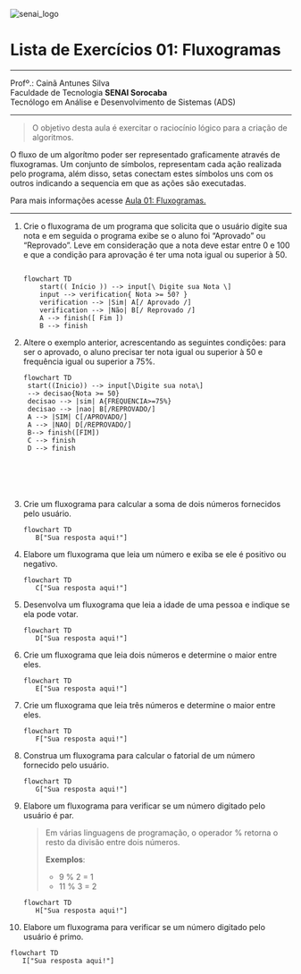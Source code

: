 ![senai_logo](https://transparencia.sp.senai.br/Content/img/logo-senai.png)

# Lista de Exercícios 01: Fluxogramas
___
Profº.: Cainã Antunes Silva  
Faculdade de Tecnologia **SENAI Sorocaba**  
Tecnólogo em Análise e Desenvolvimento de Sistemas (ADS)
___


> O objetivo desta aula é exercitar o raciocínio lógico para a criação de algoritmos.  

O fluxo de um algorítmo poder ser representado graficamente através de fluxogramas. Um conjunto de símbolos, representam cada ação realizada pelo programa, além disso, setas conectam estes símbolos uns com os outros indicando a sequencia em que as ações são executadas.

Para mais informações acesse [Aula 01: Fluxogramas.](https://www.notion.so/cainaantunes/Aula-01-Fluxogramas-188bde521b3b80de90f7dbd9407af71e)

***

1. Crie o fluxograma de um programa que solicita que o usuário digite sua nota e em seguida o programa exibe se o aluno foi “Aprovado” ou “Reprovado”. Leve em consideração que a nota deve estar entre 0 e 100 e que a condição para aprovação é ter uma nota igual ou superior à 50.
   
    ```mermaid
   
    flowchart TD
        start(( Início )) --> input[\ Digite sua Nota \]
        input --> verification{ Nota >= 50? }
        verification --> |Sim| A[/ Aprovado /]
        verification --> |Não| B[/ Reprovado /]
        A --> finish([ Fim ])
        B --> finish
    ```
   
2. Altere o exemplo anterior, acrescentando as seguintes condições: para ser o aprovado, o aluno precisar ter nota igual ou superior à 50 e frequência igual ou superior a 75%.
   
   ```mermaid
   flowchart TD
    start((Inicio)) --> input[\Digite sua nota\] 
    --> decisao{Nota >= 50}
    decisao --> |sim| A{FREQUENCIA>=75%}
    decisao --> |nao| B[/REPROVADO/]
    A --> |SIM| C[/APROVADO/]
    A --> |NAO| D[/REPROVADO/]
    B--> finish([FIM])
    C --> finish
    D --> finish
    



    
   ```
   
3. Crie um fluxograma para calcular a soma de dois números fornecidos pelo usuário.
   
   ```mermaid
   flowchart TD
      B["Sua resposta aqui!"]
   ```
   
4. Elabore um fluxograma que leia um número e exiba se ele é positivo ou negativo.
   
   ```mermaid
   flowchart TD
      C["Sua resposta aqui!"]
   ```
   
5. Desenvolva um fluxograma que leia a idade de uma pessoa e indique se ela pode votar.
   
   ```mermaid
   flowchart TD
      D["Sua resposta aqui!"]
   ```
   
6. Crie um fluxograma que leia dois números e determine o maior entre eles.
   
   ```mermaid
   flowchart TD
      E["Sua resposta aqui!"]
   ```
   
7. Crie um fluxograma que leia três números e determine o maior entre eles.
   
   ```mermaid
   flowchart TD
      F["Sua resposta aqui!"]
   ```
   
8. Construa um fluxograma para calcular o fatorial de um número fornecido pelo usuário.
   
   ```mermaid
   flowchart TD
      G["Sua resposta aqui!"]
   ```
   
9. Elabore um fluxograma para verificar se um número digitado pelo usuário é par.
   
   > Em várias linguagens de programação, o operador % retorna o resto da divisão entre dois números.    
   > 
   >**Exemplos**:  
   > - 9 % 2 = 1  
   > - 11 % 3 = 2
   
   ```mermaid
   flowchart TD
      H["Sua resposta aqui!"]
   ```
   
10. Elabore um fluxograma para verificar se um número digitado pelo usuário é primo.
   
   ```mermaid
   flowchart TD
      I["Sua resposta aqui!"]
   ```